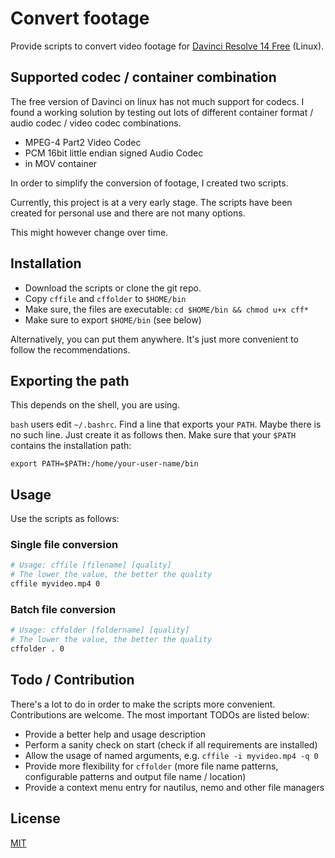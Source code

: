 # Convert footage

[davinci]: https://www.blackmagicdesign.com/products/davinciresolve
[mit]: http://opensource.org/licenses/MIT

Provide scripts to convert video footage for [Davinci Resolve 14 Free][davinci] (Linux).

## Supported codec / container combination

The free version of Davinci on linux has not much support for codecs. I found a working solution by testing out lots of different container 
format / audio codec / video codec combinations.

* MPEG-4 Part2 Video Codec
* PCM 16bit little endian signed Audio Codec
* in MOV container

In order to simplify the conversion of footage, I created two scripts.

Currently, this project is at a very early stage. The scripts have been created for personal use and there are not many options.

This might however change over time.

## Installation

* Download the scripts or clone the git repo.
* Copy `cffile` and `cffolder` to `$HOME/bin`
* Make sure, the files are executable: `cd $HOME/bin && chmod u+x cff*`
* Make sure to export `$HOME/bin` (see below)

Alternatively, you can put them anywhere. It's just more convenient to follow the recommendations.

## Exporting the path

This depends on the shell, you are using.

`bash` users edit `~/.bashrc`. Find a line that exports your `PATH`. Maybe there is no such line. Just create it as follows then. Make sure that your `$PATH` contains the installation path:

```
export PATH=$PATH:/home/your-user-name/bin
```

## Usage

Use the scripts as follows:

### Single file conversion

```bash
# Usage: cffile [filename] [quality]
# The lower the value, the better the quality
cffile myvideo.mp4 0
``` 

### Batch file conversion

```bash
# Usage: cffolder [foldername] [quality]
# The lower the value, the better the quality
cffolder . 0
```

## Todo / Contribution

There's a lot to do in order to make the scripts more convenient. Contributions are welcome. The most important TODOs are listed below:

* Provide a better help and usage description
* Perform a sanity check on start (check if all requirements are installed)
* Allow the usage of named arguments, e.g. `cffile -i myvideo.mp4 -q 0`
* Provide more flexibility for `cffolder` (more file name patterns, configurable patterns and output file name / location)
* Provide a context menu entry for nautilus, nemo and other file managers

## License 

[MIT][mit]